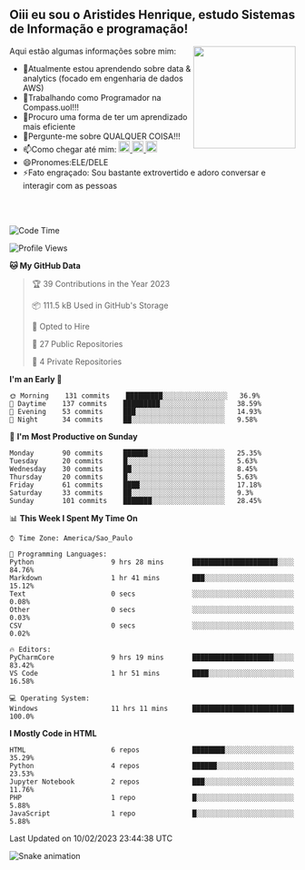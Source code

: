 ## Oiii eu sou o Aristides Henrique, estudo Sistemas de Informação e programação!

<div >
Aqui estão algumas informações sobre mim:<img align="right" height="180em" src="https://user-images.githubusercontent.com/97318481/177042589-45d62122-82a9-4a32-b3a7-87b322825b2f.png">
</div>

- 🌱Atualmente estou aprendendo sobre data & analytics (focado em engenharia de dados AWS)
- 👯Trabalhando como Programador na Compass.uol!!!
- 🤔Procuro uma forma de ter um aprendizado mais eficiente
- 💬Pergunte-me sobre QUALQUER COISA!!!
- 📫Como chegar até mim:
  <a href="https://www.instagram.com/aryhenry/" target="_blank">
  <img src="https://img.shields.io/badge/-Instagram-%23E4405F?style=for-the-badge&logo=instagram&logoColor=black" height="20px">
  </a>
  <a href="https://www.linkedin.com/in/aristides-henrique/" target="_blank">
  <img src="https://img.shields.io/badge/-LinkedIn-%230077B5?style=for-the-badge&logo=linkedin&logoColor=black" height="20px">
  </a> 
  <a href="mailto:arihenriqueuna@gmail.com">
  <img src="https://img.shields.io/badge/-Gmail-%23333?style=for-the-badge&logo=gmail&logoColor=white" height="20px">
  </a>
- 😄Pronomes:ELE/DELE
- ⚡Fato engraçado: Sou bastante extrovertido e adoro conversar e interagir com as pessoas
<br/>
<br/>

<!--START_SECTION:waka-->
![Code Time](http://img.shields.io/badge/Code%20Time-383%20hrs%2039%20mins-blue)

![Profile Views](http://img.shields.io/badge/Profile%20Views-0-blue)

**🐱 My GitHub Data** 

> 🏆 39 Contributions in the Year 2023
 > 
> 📦 111.5 kB Used in GitHub's Storage 
 > 
> 💼 Opted to Hire
 > 
> 📜 27 Public Repositories 
 > 
> 🔑 4 Private Repositories  
 > 
**I'm an Early 🐤** 

```text
🌞 Morning    131 commits    █████████░░░░░░░░░░░░░░░░   36.9% 
🌇 Daytime    137 commits    █████████░░░░░░░░░░░░░░░░   38.59% 
🌃 Evening    53 commits     ███░░░░░░░░░░░░░░░░░░░░░░   14.93% 
🌙 Night      34 commits     ██░░░░░░░░░░░░░░░░░░░░░░░   9.58%

```
📅 **I'm Most Productive on Sunday** 

```text
Monday       90 commits     ██████░░░░░░░░░░░░░░░░░░░   25.35% 
Tuesday      20 commits     █░░░░░░░░░░░░░░░░░░░░░░░░   5.63% 
Wednesday    30 commits     ██░░░░░░░░░░░░░░░░░░░░░░░   8.45% 
Thursday     20 commits     █░░░░░░░░░░░░░░░░░░░░░░░░   5.63% 
Friday       61 commits     ████░░░░░░░░░░░░░░░░░░░░░   17.18% 
Saturday     33 commits     ██░░░░░░░░░░░░░░░░░░░░░░░   9.3% 
Sunday       101 commits    ███████░░░░░░░░░░░░░░░░░░   28.45%

```


📊 **This Week I Spent My Time On** 

```text
⌚︎ Time Zone: America/Sao_Paulo

💬 Programming Languages: 
Python                   9 hrs 28 mins       █████████████████████░░░░   84.76% 
Markdown                 1 hr 41 mins        ███░░░░░░░░░░░░░░░░░░░░░░   15.12% 
Text                     0 secs              ░░░░░░░░░░░░░░░░░░░░░░░░░   0.08% 
Other                    0 secs              ░░░░░░░░░░░░░░░░░░░░░░░░░   0.03% 
CSV                      0 secs              ░░░░░░░░░░░░░░░░░░░░░░░░░   0.02%

🔥 Editors: 
PyCharmCore              9 hrs 19 mins       ████████████████████░░░░░   83.42% 
VS Code                  1 hr 51 mins        ████░░░░░░░░░░░░░░░░░░░░░   16.58%

💻 Operating System: 
Windows                  11 hrs 11 mins      █████████████████████████   100.0%

```

**I Mostly Code in HTML** 

```text
HTML                     6 repos             ████████░░░░░░░░░░░░░░░░░   35.29% 
Python                   4 repos             ██████░░░░░░░░░░░░░░░░░░░   23.53% 
Jupyter Notebook         2 repos             ███░░░░░░░░░░░░░░░░░░░░░░   11.76% 
PHP                      1 repo              █░░░░░░░░░░░░░░░░░░░░░░░░   5.88% 
JavaScript               1 repo              █░░░░░░░░░░░░░░░░░░░░░░░░   5.88%

```



 Last Updated on 10/02/2023 23:44:38 UTC
<!--END_SECTION:waka-->

![Snake animation](https://github.com/arihenrique/arihenrique/blob/output/github-contribution-grid-snake.svg)
